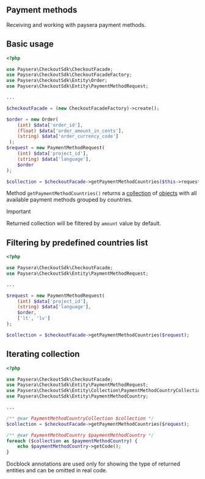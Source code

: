 ## Payment methods
Receiving and working with paysera payment methods.

## Basic usage
```php
<?php

use Paysera\CheckoutSdk\CheckoutFacade;
use Paysera\CheckoutSdk\CheckoutFacadeFactory;
use Paysera\CheckoutSdk\Entity\Order;
use Paysera\CheckoutSdk\Entity\PaymentMethodRequest;

...

$checkoutFacade = (new CheckoutFacadeFactory)->create();

$order = new Order(
    (int) $data['order_id'],
    (float) $data['order_amount_in_cents'],
    (string) $data['order_currency_code']
 );
$request = new PaymentMethodRequest(
    (int) $data['project_id'],
    (string) $data['language'],
    $order
);

$collection = $checkoutFacade->getPaymentMethodCountries($this->request);
```

Method `getPaymentMethodCountries()` returns a [collection](../src/Entity/Collection/PaymentMethodCountryCollection.php) of [objects](../src/Entity/PaymentMethodCountry.php) with all available payment methods grouped by countries.

> [!IMPORTANT]  
> Returned collection will be filtered by `amount` value by default.

## Filtering by predefined countries list
```php
<?php

use Paysera\CheckoutSdk\CheckoutFacade;
use Paysera\CheckoutSdk\Entity\PaymentMethodRequest;

...

$request = new PaymentMethodRequest(
    (int) $data['project_id'],
    (string) $data['language'],
    $order,
    ['lt', 'lv']
);

$collection = $checkoutFacade->getPaymentMethodCountries($request);
```
## Iterating collection
```php
<?php

use Paysera\CheckoutSdk\CheckoutFacade;
use Paysera\CheckoutSdk\Entity\PaymentMethodRequest;
use Paysera\CheckoutSdk\Entity\Collection\PaymentMethodCountryCollection;
use Paysera\CheckoutSdk\Entity\PaymentMethodCountry;

...

/** @var PaymentMethodCountryCollection $collection */
$collection = $checkoutFacade->getPaymentMethodCountries($request);

/** @var PaymentMethodCountry $paymentMethodCountry */
foreach ($collection as $paymentMethodCountry) {
    echo $paymentMethodCountry->getCode();
}
```
Docblock annotations are used only for showing the type of returned entities and can be omitted in real code.

